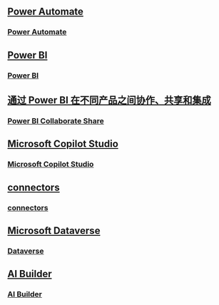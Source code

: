 ## [Power Automate](https://learn.microsoft.com/en-us/power-automate/)
### [Power Automate](./PowerAutomate/PowerAutomate.md)

## [Power BI](https://learn.microsoft.com/en-us/power-bi/)
### [Power BI](./PowerBI/PowerBI.md)

## [通过 Power BI 在不同产品之间协作、共享和集成](https://learn.microsoft.com/en-us/power-bi/collaborate-share/)
### [Power BI Collaborate Share](./PowerBI/PowerBICollaborateShare.md)

## [Microsoft Copilot Studio](https://learn.microsoft.com/en-us/microsoft-copilot-studio/)
### [Microsoft Copilot Studio](./CopilotStudio/CopilotStudio.md)

## [connectors](https://learn.microsoft.com/en-us/connectors/)
### [connectors](./connectors/connectors.md)

## [Microsoft Dataverse](https://learn.microsoft.com/ja-jp/power-apps/maker/data-platform/)
### [Dataverse](./Dataverse/Dataverse.md)

## [AI Builder](https://learn.microsoft.com/en-us/ai-builder/)
### [AI Builder](./AIBuilder/AIBuilder.md)